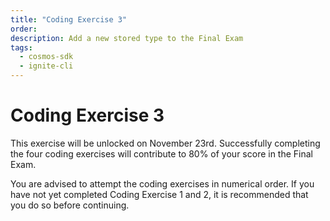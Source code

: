 ```yaml
---
title: "Coding Exercise 3"
order:
description: Add a new stored type to the Final Exam
tags:
  - cosmos-sdk
  - ignite-cli
---
```


# Coding Exercise 3

This exercise will be unlocked on November 23rd. Successfully completing the four coding exercises will contribute to 80% of your score in the Final Exam.

You are advised to attempt the coding exercises in numerical order. If you have not yet completed Coding Exercise 1 and 2, it is recommended that you do so before continuing.

<!--
**Coding Exercise 3** is now accessible in your personal repo. Click [here](https://git.academy.b9lab.com/ida-p5-final-exam/student-projects) to go to the Academy Gitlab server and open your project's merge requests page.

To complete this exercise, in effect you need to create a new stored type with Ignite CLI. An experienced developer can tackle it in 2 hours.

<HighlightBox type="note">

The four Coding Exercises are worth 80% of your Final Exam score collectively. 

You are free to attempt this exercise now, or you can wait until the Final Exam period officially begins on January 4th, 2024. The absolute deadline for attempting the exercise is February 1st.

</HighlightBox>

When you complete the exercise you will be able to see your score directly. You can repeat this exercise as often as you like if you want to improve your score.
-->
